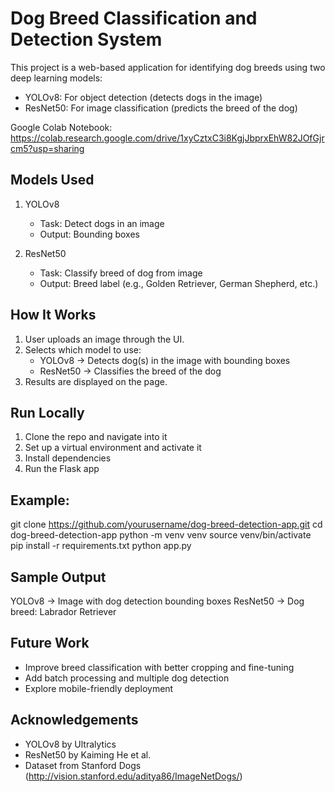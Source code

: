 Dog Breed Classification and Detection System
=============================================

This project is a web-based application for identifying dog breeds using two deep learning models:
- YOLOv8: For object detection (detects dogs in the image)
- ResNet50: For image classification (predicts the breed of the dog)

Google Colab Notebook:
https://colab.research.google.com/drive/1xyCztxC3i8KgjJbprxEhW82JOfGjrcm5?usp=sharing

Models Used
-----------
1. YOLOv8
   - Task: Detect dogs in an image
   - Output: Bounding boxes

2. ResNet50
   - Task: Classify breed of dog from image
   - Output: Breed label (e.g., Golden Retriever, German Shepherd, etc.)

How It Works
------------
1. User uploads an image through the UI.
2. Selects which model to use:
   - YOLOv8 → Detects dog(s) in the image with bounding boxes
   - ResNet50 → Classifies the breed of the dog
3. Results are displayed on the page.

Run Locally
-----------
1. Clone the repo and navigate into it
2. Set up a virtual environment and activate it
3. Install dependencies
4. Run the Flask app

Example:
------------------
git clone https://github.com/yourusername/dog-breed-detection-app.git
cd dog-breed-detection-app
python -m venv venv
source venv/bin/activate
pip install -r requirements.txt
python app.py

Sample Output
-------------
YOLOv8 → Image with dog detection bounding boxes
ResNet50 → Dog breed: Labrador Retriever

Future Work
-----------
- Improve breed classification with better cropping and fine-tuning
- Add batch processing and multiple dog detection
- Explore mobile-friendly deployment

Acknowledgements
----------------
- YOLOv8 by Ultralytics
- ResNet50 by Kaiming He et al.
- Dataset from Stanford Dogs (http://vision.stanford.edu/aditya86/ImageNetDogs/)
